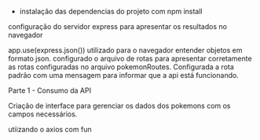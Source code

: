 - instalação das dependencias do projeto com npm install

configuração do servidor express para apresentar os resultados no navegador

app.use(express.json()) utilizado para o navegador entender objetos em formato json.
configurado o arquivo de rotas para apresentar corretamente as rotas configuradas no arquivo pokemonRoutes.
Configurada a rota padrão com uma mensagem para informar que a api está funcionando.

Parte 1 - Consumo da API

Criação de interface para gerenciar os dados dos pokemons com os campos necessários.

utiizando o axios com fun




